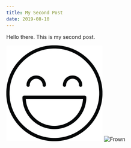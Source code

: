 ```yaml
---
title: My Second Post
date: 2019-08-10
---
```


Hello there.  This is my second post.


![Smile](smile.png)
![Frown](/media/frown.png)